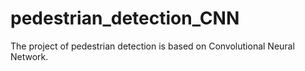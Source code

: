 # pedestrian_detection_CNN

The project of pedestrian detection is based on Convolutional Neural Network.
